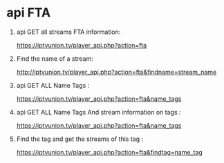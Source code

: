 # api FTA 


 1. api GET all streams FTA information:

    https://iptvunion.tv/player_api.php?action=fta
 2. Find the name of a stream:

    http://iptvunion.tv/player_api.php?action=fta&findname=stream_name
    
 3. api GET ALL Name Tags :

    https://iptvunion.tv/player_api.php?action=fta&name_tags
 4. api GET ALL Name Tags  And stream information on tags :

    https://iptvunion.tv/player_api.php?action=fta&name_tags
 6. Find the tag and get the streams of this tag :

    https://iptvunion.tv/player_api.php?action=fta&findtag=name_tag
    
    
    
  
    
